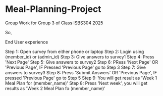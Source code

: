 # Meal-Planning-Project
Group Work for Group 3 of Class ISBS304 2025

So,

End User experience


Step 1: Open survey from either phone or laptop 
Step 2: Login using (member_id) or (admin_id)
Step 3: Give answers to survey1
Step 4: Press 'Next Page'
Step 5: Give answers to survey2
Step 6: PRess 'Next Page' OR 'Previous Page', IF Pressed 'Previous Page' go to Step 3
Step 7: Give answers to survey3
Step 8: Press 'Submit Answers' OR 'Previous Page', IF pressed 'Previous Page' go to Step 5
Step 9: You will get result as 'Week 1 Meal Plan for (member_name)'
Step 8: Press 'Next week', you will get results as 'Week 2 Meal Plan fo (member_name)'


